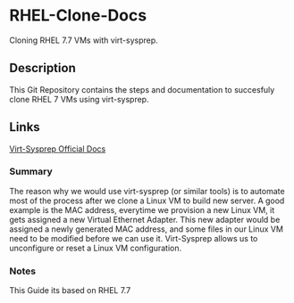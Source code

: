 # RHEL-Clone-Docs
Cloning RHEL 7.7 VMs with virt-sysprep.

## Description
This Git Repository contains the steps and documentation to succesfuly clone RHEL 7 VMs using virt-sysprep.

## Links
[Virt-Sysprep Official Docs](http://libguestfs.org/virt-sysprep.1.html)

### Summary
The reason why we would use virt-sysprep (or similar tools) is to automate most of the process after we clone a Linux VM to build new server. A good example is the MAC address, everytime we provision a new Linux VM, it gets assigned a new Virtual Ethernet Adapter. This new adapter would be assigned a newly generated MAC address, and some files in our Linux VM need to be modified before we can use it. Virt-Sysprep allows us to unconfigure or reset a Linux VM configuration.

### Notes
This Guide its based on RHEL 7.7

